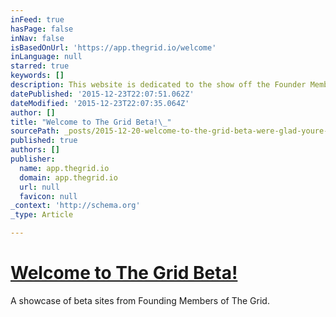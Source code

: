 ```yaml
---
inFeed: true
hasPage: false
inNav: false
isBasedOnUrl: 'https://app.thegrid.io/welcome'
inLanguage: null
starred: true
keywords: []
description: This website is dedicated to the show off the Founder Members of The Grid
datePublished: '2015-12-23T22:07:51.062Z'
dateModified: '2015-12-23T22:07:35.064Z'
author: []
title: "Welcome to The Grid Beta!\_"
sourcePath: _posts/2015-12-20-welcome-to-the-grid-beta-were-glad-youre-here-watch-this.md
published: true
authors: []
publisher:
  name: app.thegrid.io
  domain: app.thegrid.io
  url: null
  favicon: null
_context: 'http://schema.org'
_type: Article

---
```

# [Welcome to The Grid Beta! ][0]

A showcase of  beta sites from Founding Members of The Grid.

[0]: https://app.thegrid.io/welcome